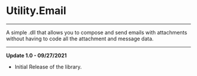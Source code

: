 ﻿# Utility.Email
***
 A simple .dll that allows you to compose and send emails with attachments without having to code all the attachment and message data.

***

**Update 1.0 - 09/27/2021**
* Initial Release of the library.